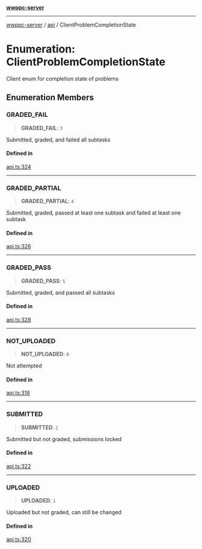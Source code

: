 [**wwppc-server**](../../README.md)

***

[wwppc-server](../../modules.md) / [api](../README.md) / ClientProblemCompletionState

# Enumeration: ClientProblemCompletionState

Client enum for completion state of problems

## Enumeration Members

### GRADED\_FAIL

> **GRADED\_FAIL**: `3`

Submitted, graded, and failed all subtasks

#### Defined in

[api.ts:324](https://github.com/WWPPC/WWPPC-server/blob/f21384f154c6e2184ddc59d99a3230ee362152e8/src/api.ts#L324)

***

### GRADED\_PARTIAL

> **GRADED\_PARTIAL**: `4`

Submitted, graded, passed at least one subtask and failed at least one subtask

#### Defined in

[api.ts:326](https://github.com/WWPPC/WWPPC-server/blob/f21384f154c6e2184ddc59d99a3230ee362152e8/src/api.ts#L326)

***

### GRADED\_PASS

> **GRADED\_PASS**: `5`

Submitted, graded, and passed all subtasks

#### Defined in

[api.ts:328](https://github.com/WWPPC/WWPPC-server/blob/f21384f154c6e2184ddc59d99a3230ee362152e8/src/api.ts#L328)

***

### NOT\_UPLOADED

> **NOT\_UPLOADED**: `0`

Not attempted

#### Defined in

[api.ts:318](https://github.com/WWPPC/WWPPC-server/blob/f21384f154c6e2184ddc59d99a3230ee362152e8/src/api.ts#L318)

***

### SUBMITTED

> **SUBMITTED**: `2`

Submitted but not graded, submissions locked

#### Defined in

[api.ts:322](https://github.com/WWPPC/WWPPC-server/blob/f21384f154c6e2184ddc59d99a3230ee362152e8/src/api.ts#L322)

***

### UPLOADED

> **UPLOADED**: `1`

Uploaded but not graded, can still be changed

#### Defined in

[api.ts:320](https://github.com/WWPPC/WWPPC-server/blob/f21384f154c6e2184ddc59d99a3230ee362152e8/src/api.ts#L320)
